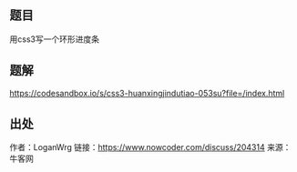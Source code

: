## 题目
用css3写一个环形进度条

##  题解
https://codesandbox.io/s/css3-huanxingjindutiao-053su?file=/index.html

## 出处
作者：LoganWrg
链接：https://www.nowcoder.com/discuss/204314
来源：牛客网

